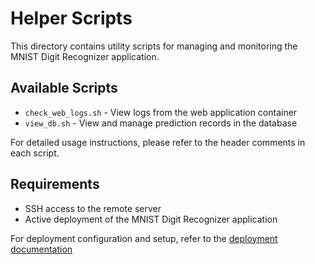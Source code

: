 # Helper Scripts

This directory contains utility scripts for managing and monitoring the MNIST Digit Recognizer application.

## Available Scripts

- `check_web_logs.sh` - View logs from the web application container
- `view_db.sh` - View and manage prediction records in the database

For detailed usage instructions, please refer to the header comments in each script.

## Requirements

- SSH access to the remote server
- Active deployment of the MNIST Digit Recognizer application

For deployment configuration and setup, refer to the [deployment documentation](../deployment/README.md) 